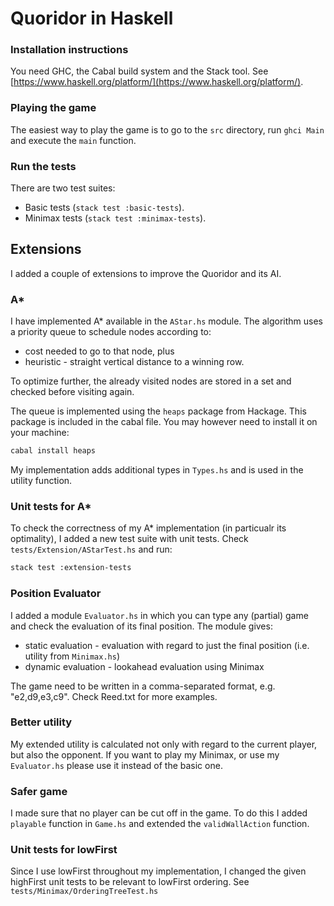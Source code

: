 # Quoridor in Haskell 

### Installation instructions 

You need GHC, the Cabal build system and the Stack tool. See [https://www.haskell.org/platform/](https://www.haskell.org/platform/). 

### Playing the game 

The easiest way to play the game is to go to the `src` directory, run `ghci Main` and execute the `main` function.

### Run the tests 

There are two test suites:
* Basic tests (`stack test :basic-tests`).
* Minimax tests (`stack test :minimax-tests`).

## Extensions
I added a couple of extensions to improve the Quoridor and its AI.

### A*
I have implemented A* available in the `AStar.hs` module. The algorithm uses a priority queue to schedule nodes according to:
* cost needed to go to that node, plus
* heuristic - straight vertical distance to a winning row.

To optimize further, the already visited nodes are stored in a set and checked before visiting again.

The queue is implemented using the `heaps` package from Hackage. This package is included in the cabal file. You may however need to install
it on your machine:

```bash
cabal install heaps
```

My implementation adds additional types in `Types.hs` and is used in the utility function.
### Unit tests for A*
To check the correctness of my A* implementation (in particualr its optimality), I added a new test suite with unit tests.
Check `tests/Extension/AStarTest.hs` and run:

```bash
stack test :extension-tests
```

### Position Evaluator
I added a module `Evaluator.hs` in which you can type any (partial) game and check the evaluation of its final position.
The module gives:
* static evaluation - evaluation with regard to just the final position (i.e. utility from `Minimax.hs`)
* dynamic evaluation - lookahead evaluation using Minimax

The game need to be written in a comma-separated format, e.g. "e2,d9,e3,c9". Check Reed.txt for more examples.

### Better utility
My extended utility is calculated not only with regard to the current player, but also the opponent. If you want to play my Minimax,
or use my `Evaluator.hs` please use it instead of the basic one.

### Safer game
I made sure that no player can be cut off in the game. To do this I added `playable` function in `Game.hs` and extended the
`validWallAction` function.

### Unit tests for lowFirst
Since I use lowFirst throughout my implementation, I changed the given highFirst unit tests to be relevant to lowFirst ordering.
See `tests/Minimax/OrderingTreeTest.hs`